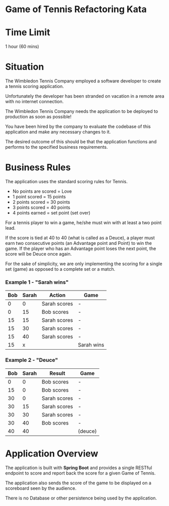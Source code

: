 # Game of Tennis Refactoring Kata

# Time Limit

1 hour (60 mins)

# Situation

The Wimbledon Tennis Company employed a software developer to create a tennis scoring application.

Unfortunately the developer has been stranded on vacation in a remote area with no internet connection.

The Wimbledon Tennis Company needs the application to be deployed to production as soon as possible!

You have been hired by the company to evaluate the codebase of this application and make any necessary changes to it.

The desired outcome of this should be that the application functions and performs to the specified business requirements.

# Business Rules 

The application uses the standard scoring rules for Tennis. 

- No points are scored = Love
- 1 point scored = 15 points
- 2 points scored = 30 points
- 3 points scored = 40 points
- 4 points earned = set point (set over)

For a tennis player to win a game, he/she must win with at least a two point lead.

If the score is tied at 40 to 40 (what is called as a Deuce), a player must earn two consecutive points (an Advantage point and Point) to win the game. If the player who has an Advantage point loses the next point, the score will be Deuce once again.

For the sake of simplicity, we are only implementing the scoring for a single set (game) as opposed to a complete set or a match.

### Example 1 - "Sarah wins"

| Bob | Sarah | Action       | Game        |
|-----|-------|--------------|-------------|
| 0   | 0     | Sarah scores | -           |
| 0   | 15    | Bob scores   | -           |
| 15  | 15    | Sarah scores | -           |
| 15  | 30    | Sarah scores | -           |
| 15  | 40    | Sarah scores | -           |
| 15  | x     |              | Sarah wins  |

### Example 2 - "Deuce"

| Bob | Sarah | Result       | Game              |
|-----|-------|--------------|-------------------|
| 0   | 0     | Bob scores   | -                 |
| 15  | 0     | Bob scores   | -                 |
| 30  | 0     | Sarah scores | -                 |
| 30  | 15    | Sarah scores | -                 |
| 30  | 30    | Sarah scores | -                 |
| 30  | 40    | Bob scores   | -                 |
| 40  | 40    |              | (deuce)           |

# Application Overview

The application is built with **Spring Boot** and provides a single RESTful endpoint to score and report back the score for a given Game of Tennis.

The application also sends the score of the game to be displayed on a scoreboard seen by the audience.

There is no Database or other persistence being used by the application.


